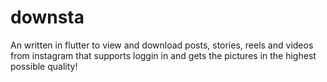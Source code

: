 # downsta

An written in flutter to view and download posts, stories, reels and videos from instagram that supports loggin in and gets the pictures in the highest possible quality!
